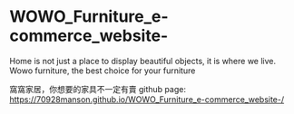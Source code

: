 # WOWO_Furniture_e-commerce_website-
Home is not just a place to display beautiful objects, it is where we live. Wowo furniture, the best choice for your furniture 

窩窩家居，你想要的家具不一定有賣
github page: https://70928manson.github.io/WOWO_Furniture_e-commerce_website-/
